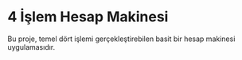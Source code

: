 
# 4 İşlem Hesap Makinesi

Bu proje, temel dört işlemi gerçekleştirebilen basit bir hesap makinesi uygulamasıdır.
